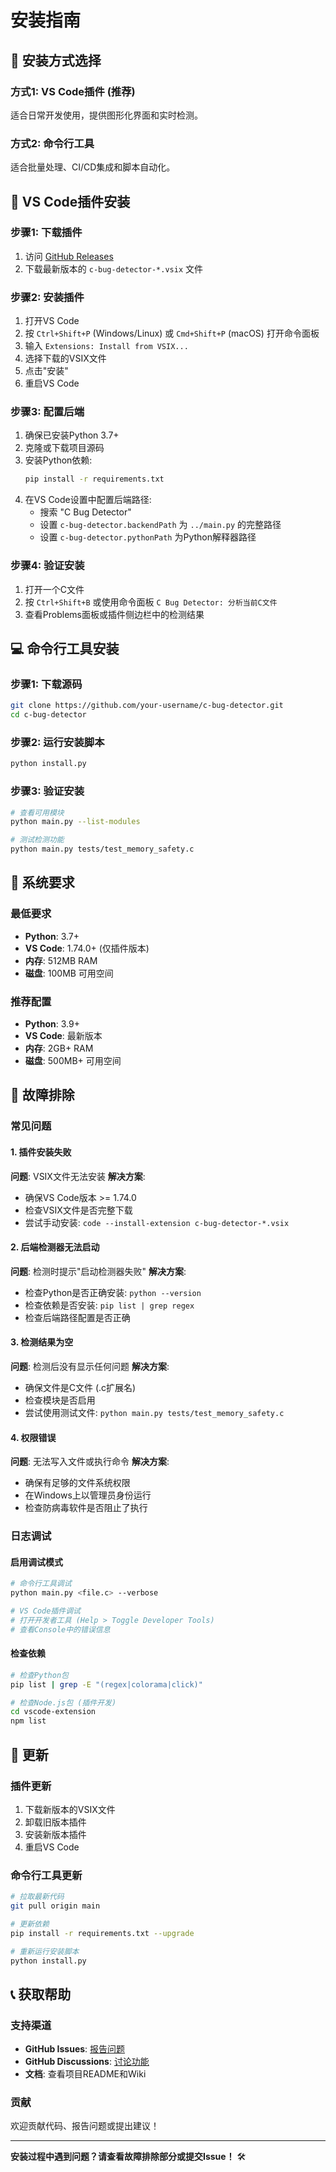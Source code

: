 # 安装指南

## 🎯 安装方式选择

### 方式1: VS Code插件 (推荐)
适合日常开发使用，提供图形化界面和实时检测。

### 方式2: 命令行工具
适合批量处理、CI/CD集成和脚本自动化。

## 📱 VS Code插件安装

### 步骤1: 下载插件
1. 访问 [GitHub Releases](https://github.com/your-username/c-bug-detector/releases)
2. 下载最新版本的 `c-bug-detector-*.vsix` 文件

### 步骤2: 安装插件
1. 打开VS Code
2. 按 `Ctrl+Shift+P` (Windows/Linux) 或 `Cmd+Shift+P` (macOS) 打开命令面板
3. 输入 `Extensions: Install from VSIX...`
4. 选择下载的VSIX文件
5. 点击"安装"
6. 重启VS Code

### 步骤3: 配置后端
1. 确保已安装Python 3.7+
2. 克隆或下载项目源码
3. 安装Python依赖:
   ```bash
   pip install -r requirements.txt
   ```
4. 在VS Code设置中配置后端路径:
   - 搜索 "C Bug Detector"
   - 设置 `c-bug-detector.backendPath` 为 `../main.py` 的完整路径
   - 设置 `c-bug-detector.pythonPath` 为Python解释器路径

### 步骤4: 验证安装
1. 打开一个C文件
2. 按 `Ctrl+Shift+B` 或使用命令面板 `C Bug Detector: 分析当前C文件`
3. 查看Problems面板或插件侧边栏中的检测结果

## 💻 命令行工具安装

### 步骤1: 下载源码
```bash
git clone https://github.com/your-username/c-bug-detector.git
cd c-bug-detector
```

### 步骤2: 运行安装脚本
```bash
python install.py
```

### 步骤3: 验证安装
```bash
# 查看可用模块
python main.py --list-modules

# 测试检测功能
python main.py tests/test_memory_safety.c
```

## 🔧 系统要求

### 最低要求
- **Python**: 3.7+
- **VS Code**: 1.74.0+ (仅插件版本)
- **内存**: 512MB RAM
- **磁盘**: 100MB 可用空间

### 推荐配置
- **Python**: 3.9+
- **VS Code**: 最新版本
- **内存**: 2GB+ RAM
- **磁盘**: 500MB+ 可用空间

## 🐛 故障排除

### 常见问题

#### 1. 插件安装失败
**问题**: VSIX文件无法安装
**解决方案**:
- 确保VS Code版本 >= 1.74.0
- 检查VSIX文件是否完整下载
- 尝试手动安装: `code --install-extension c-bug-detector-*.vsix`

#### 2. 后端检测器无法启动
**问题**: 检测时提示"启动检测器失败"
**解决方案**:
- 检查Python是否正确安装: `python --version`
- 检查依赖是否安装: `pip list | grep regex`
- 检查后端路径配置是否正确

#### 3. 检测结果为空
**问题**: 检测后没有显示任何问题
**解决方案**:
- 确保文件是C文件 (.c扩展名)
- 检查模块是否启用
- 尝试使用测试文件: `python main.py tests/test_memory_safety.c`

#### 4. 权限错误
**问题**: 无法写入文件或执行命令
**解决方案**:
- 确保有足够的文件系统权限
- 在Windows上以管理员身份运行
- 检查防病毒软件是否阻止了执行

### 日志调试

#### 启用调试模式
```bash
# 命令行工具调试
python main.py <file.c> --verbose

# VS Code插件调试
# 打开开发者工具 (Help > Toggle Developer Tools)
# 查看Console中的错误信息
```

#### 检查依赖
```bash
# 检查Python包
pip list | grep -E "(regex|colorama|click)"

# 检查Node.js包 (插件开发)
cd vscode-extension
npm list
```

## 🔄 更新

### 插件更新
1. 下载新版本的VSIX文件
2. 卸载旧版本插件
3. 安装新版本插件
4. 重启VS Code

### 命令行工具更新
```bash
# 拉取最新代码
git pull origin main

# 更新依赖
pip install -r requirements.txt --upgrade

# 重新运行安装脚本
python install.py
```

## 📞 获取帮助

### 支持渠道
- **GitHub Issues**: [报告问题](https://github.com/your-username/c-bug-detector/issues)
- **GitHub Discussions**: [讨论功能](https://github.com/your-username/c-bug-detector/discussions)
- **文档**: 查看项目README和Wiki

### 贡献
欢迎贡献代码、报告问题或提出建议！

---

**安装过程中遇到问题？请查看故障排除部分或提交Issue！** 🛠️
